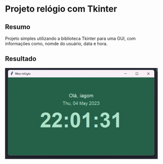 # Projeto relógio com Tkinter

## Resumo
Projeto simples utilizando a biblioteca Tkinter para uma GUI, com informações como, nomde do usuário, data e hora.

## Resultado
<img src="image.png"> 